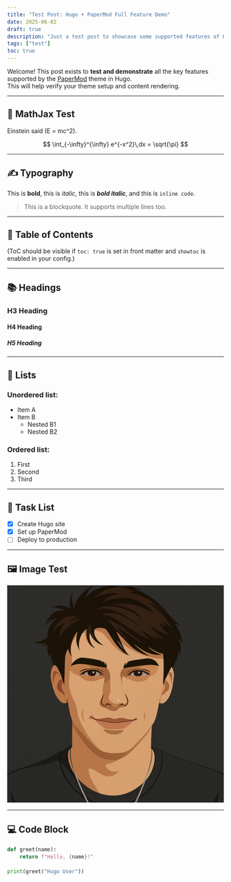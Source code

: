 ```yaml
---
title: "Test Post: Hugo + PaperMod Full Feature Demo"
date: 2025-06-02
draft: true
description: "Just a test post to showcase some supported features of Hugo using the PaperMod theme."
tags: ["test"]
toc: true
---
```


Welcome! This post exists to **test and demonstrate** all the key features supported by the [PaperMod](https://github.com/adityatelange/hugo-PaperMod) theme in Hugo.  
This will help verify your theme setup and content rendering.

---

## 🧮 MathJax Test

Einstein said \(E = mc^2\).

$$
\int_{-\infty}^{\infty} e^{-x^2}\,dx = \sqrt{\pi}
$$

***

## ✍️ Typography

This is **bold**, this is *italic*, this is ***bold italic***, and this is `inline code`.

> This is a blockquote.
> It supports multiple lines too.

***

## 🔢 Table of Contents

(ToC should be visible if `toc: true` is set in front matter and `showtoc` is enabled in your config.)

***

## 📚 Headings

### H3 Heading

#### H4 Heading

##### H5 Heading

***

## 📎 Lists

### Unordered list:
- Item A
- Item B  
  - Nested B1  
  - Nested B2

### Ordered list:
1. First
2. Second
3. Third

***

## 📌 Task List

- [x] Create Hugo site  
- [x] Set up PaperMod  
- [ ] Deploy to production

***

## 🖼 Image Test

![My Profile Image](/images/profile.png)

***

## 💻 Code Block

```python
def greet(name):
    return f"Hello, {name}!"

print(greet("Hugo User"))
```

